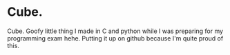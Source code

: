 # Cube.
Cube. Goofy little thing I made in C and python while I was preparing for my programming exam hehe. Putting it up on github because I'm quite proud of this. 

